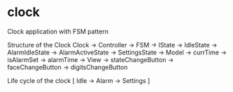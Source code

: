 # clock
Clock application with FSM pattern

Structure of the Clock
Clock
    -> Controller
        -> FSM
            -> IState
            -> IdleState
            -> AlarmIdleState
            -> AlarmActiveState
            -> SettingsState
    -> Model
        -> currTime
        -> isAlarmSet
        -> alarmTime
    -> View
        -> stateChangeButton
        -> faceChangeButton
        -> digitsChangeButton

Life cycle of the clock
[ Idle -> Alarm -> Settings ]
